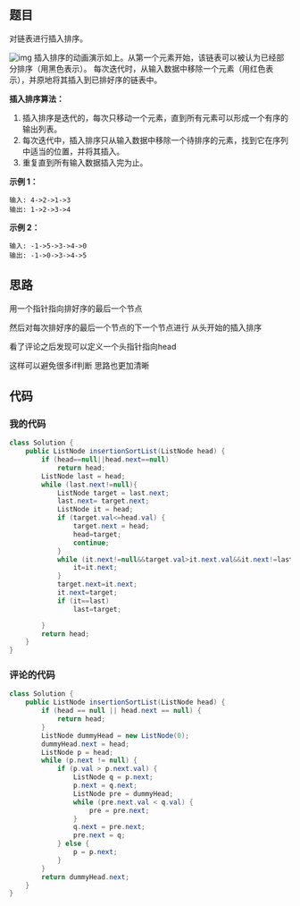 ## 题目

对链表进行插入排序。

![img](https://upload.wikimedia.org/wikipedia/commons/0/0f/Insertion-sort-example-300px.gif)
插入排序的动画演示如上。从第一个元素开始，该链表可以被认为已经部分排序（用黑色表示）。
每次迭代时，从输入数据中移除一个元素（用红色表示），并原地将其插入到已排好序的链表中。

 

**插入排序算法：**

1. 插入排序是迭代的，每次只移动一个元素，直到所有元素可以形成一个有序的输出列表。
2. 每次迭代中，插入排序只从输入数据中移除一个待排序的元素，找到它在序列中适当的位置，并将其插入。
3. 重复直到所有输入数据插入完为止。

 

**示例 1：**

```
输入: 4->2->1->3
输出: 1->2->3->4
```

**示例 2：**

```
输入: -1->5->3->4->0
输出: -1->0->3->4->5
```

## 思路

用一个指针指向排好序的最后一个节点

然后对每次排好序的最后一个节点的下一个节点进行 从头开始的插入排序



看了评论之后发现可以定义一个头指针指向head

这样可以避免很多if判断 思路也更加清晰

## 代码

### 我的代码

```java
class Solution {
    public ListNode insertionSortList(ListNode head) {
        if (head==null||head.next==null)
            return head;
        ListNode last = head;
        while (last.next!=null){
            ListNode target = last.next;
            last.next= target.next;
            ListNode it = head;
            if (target.val<=head.val) {
                target.next = head;
                head=target;
                continue;
            }
            while (it.next!=null&&target.val>it.next.val&&it.next!=last.next){
                it=it.next;
            }
            target.next=it.next;
            it.next=target;
            if (it==last)
                last=target;

        }
        return head;
    }
}
```



### 评论的代码

```java
class Solution {
    public ListNode insertionSortList(ListNode head) {
        if (head == null || head.next == null) {
            return head;
        }
        ListNode dummyHead = new ListNode(0);
        dummyHead.next = head;
        ListNode p = head;
        while (p.next != null) {
            if (p.val > p.next.val) {
                ListNode q = p.next;
                p.next = q.next;
                ListNode pre = dummyHead;
                while (pre.next.val < q.val) {
                    pre = pre.next;
                }
                q.next = pre.next;
                pre.next = q;
            } else {
                p = p.next;
            }
        }
        return dummyHead.next;
    }
}
```